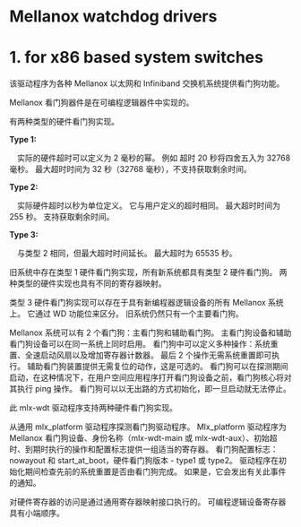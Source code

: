 
# Mellanox watchdog drivers

# 1. for x86 based system switches

该驱动程序为各种 Mellanox 以太网和 Infiniband 交换机系统提供看门狗功能。

Mellanox 看门狗器件是在可编程逻辑器件中实现的。

有两种类型的硬件看门狗实现。

**Type 1:**

&emsp;实际的硬件超时可以定义为 2 毫秒的幂。 例如 超时 20 秒将四舍五入为 32768 毫秒。 最大超时时间为 32 秒（32768 毫秒），不支持获取剩余时间。

**Type 2:**

&emsp;实际硬件超时以秒为单位定义。 它与用户定义的超时相同。 最大超时时间为 255 秒。 支持获取剩余时间。

**Type 3:**

&emsp;与类型 2 相同，但最大超时时间延长。 最大超时为 65535 秒。

旧系统中存在类型 1 硬件看门狗实现，所有新系统都具有类型 2 硬件看门狗。 两种类型的硬件实现也具有不同的寄存器映射。

类型 3 硬件看门狗实现可以存在于具有新编程器逻辑设备的所有 Mellanox 系统上。 它通过 WD 功能位来区分。 旧系统仍然只有一个主要看门狗。

Mellanox 系统可以有 2 个看门狗：主看门狗和辅助看门狗。 主看门狗设备和辅助看门狗设备可以在同一系统上同时启用。 看门狗中可以定义多种操作：系统重置、全速启动风扇以及增加寄存器计数器。 最后 2 个操作无需系统重置即可执行。 辅助看门狗装置提供无需复位的动作，这是可选的。 看门狗可以在探测期间启动，在这种情况下，在用户空间应用程序打开看门狗设备之前，看门狗核心将对其执行 ping 操作。 看门狗可以以无出路的方式初始化，即一旦启动就无法停止。

此 mlx-wdt 驱动程序支持两种硬件看门狗实现。

从通用 mlx_platform 驱动程序探测看门狗驱动程序。 Mlx_platform 驱动程序为 Mellanox 看门狗设备、身份名称（mlx-wdt-main 或 mlx-wdt-aux）、初始超时、到期时执行的操作和配置标志提供一组适当的寄存器。 看门狗配置标志：nowayout 和 start_at_boot，硬件看门狗版本 - type1 或 type2。 驱动程序在初始化期间检查先前的系统重置是否由看门狗完成。 如果是，它会发出有关此事件的通知。

对硬件寄存器的访问是通过通用寄存器映射接口执行的。 可编程逻辑设备寄存器具有小端顺序。
